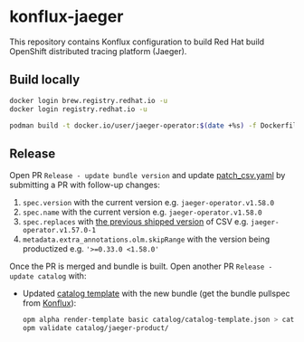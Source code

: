# konflux-jaeger

This repository contains Konflux configuration to build Red Hat build OpenShift distributed tracing platform (Jaeger).

## Build locally

```bash
docker login brew.registry.redhat.io -u
docker login registry.redhat.io -u

podman build -t docker.io/user/jaeger-operator:$(date +%s) -f Dockerfile.operator 
```

## Release

Open PR `Release - update bundle version` and update [patch_csv.yaml](./bundle-patch/patch_csv.yaml) by submitting a PR with follow-up changes:
1. `spec.version` with the current version e.g. `jaeger-operator.v1.58.0`
1. `spec.name` with the current version e.g. `jaeger-operator.v1.58.0`
1. `spec.replaces` with [the previous shipped version](https://catalog.redhat.com/software/containers/rhosdt/opentelemetry-operator-bundle/615618406feffc5384e84400) of CSV e.g. `jaeger-operator.v1.57.0-1`
1. `metadata.extra_annotations.olm.skipRange` with the version being productized e.g. `'>=0.33.0 <1.58.0'`

Once the PR is merged and bundle is built. Open another PR `Release - update catalog` with:
* Updated [catalog template](./catalog/catalog-template.json) with the new bundle (get the bundle pullspec from [Konflux](https://console.redhat.com/application-pipeline/workspaces/rhosdt/applications/otel/components/jaeger-bundle)):
   ```bash
   opm alpha render-template basic catalog/catalog-template.json > catalog/jaeger-product/catalog.json && \
   opm validate catalog/jaeger-product/ 
   ```
